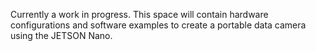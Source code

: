 Currently a work in progress. This space will contain hardware configurations and software examples to create a portable data camera using the JETSON Nano.
